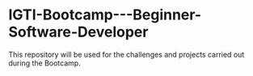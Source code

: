 # IGTI-Bootcamp---Beginner-Software-Developer
This repository will be used for the challenges and projects carried out during the Bootcamp.
